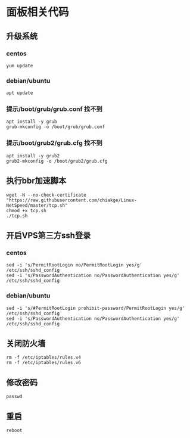 # 面板相关代码

## 升级系统
### centos
```
yum update
```
### debian/ubuntu
```
apt update
```
### 提示/boot/grub/grub.conf 找不到
```
apt install -y grub
grub-mkconfig -o /boot/grub/grub.conf
```
### 提示/boot/grub2/grub.cfg 找不到
```
apt install -y grub2
grub2-mkconfig -o /boot/grub2/grub.cfg
```
## 执行bbr加速脚本
```
wget -N --no-check-certificate "https://raw.githubusercontent.com/chiakge/Linux-NetSpeed/master/tcp.sh"
chmod +x tcp.sh
./tcp.sh
```
## 开启VPS第三方ssh登录
### centos
```
sed -i 's/PermitRootLogin no/PermitRootLogin yes/g' /etc/ssh/sshd_config
sed -i 's/PasswordAuthentication no/PasswordAuthentication yes/g' /etc/ssh/sshd_config
```
### debian/ubuntu
```
sed -i 's/#PermitRootLogin prohibit-password/PermitRootLogin yes/g' /etc/ssh/sshd_config
sed -i 's/PasswordAuthentication no/PasswordAuthentication yes/g' /etc/ssh/sshd_config
```

## 关闭防火墙
```
rm -f /etc/iptables/rules.v4
rm -f /etc/iptables/rules.v6
```
## 修改密码
```
passwd
```
## 重启
```
reboot
```
